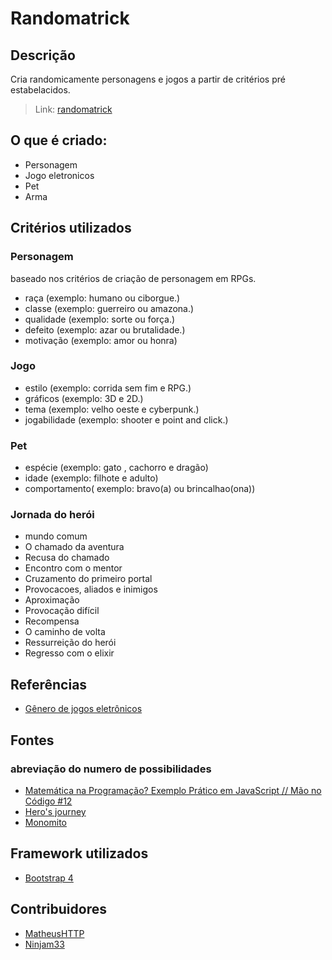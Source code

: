 # Randomatrick

## Descrição
Cria randomicamente personagens e jogos a partir de critérios pré estabelacidos.
> Link: [randomatrick](https://marcosramon00.github.io/randomatrick/)

## O que é criado:
- Personagem
- Jogo eletronicos
- Pet
- Arma

## Critérios utilizados
### Personagem
baseado nos critérios de criação de personagem em RPGs.

- raça (exemplo: humano ou ciborgue.)
- classe (exemplo: guerreiro ou amazona.)
- qualidade (exemplo: sorte ou força.)
- defeito (exemplo: azar ou brutalidade.)
- motivação (exemplo: amor ou honra)

### Jogo
- estilo (exemplo: corrida sem fim e RPG.)
- gráficos (exemplo: 3D e 2D.)
- tema (exemplo: velho oeste e cyberpunk.)
- jogabilidade (exemplo: shooter e point and click.)

### Pet
- espécie (exemplo: gato , cachorro e dragão)
- idade (exemplo: filhote e adulto)
- comportamento( exemplo: bravo(a) ou brincalhao(ona))

### Jornada do herói
- mundo comum
- O chamado da aventura
- Recusa do chamado
- Encontro com  o mentor
- Cruzamento do primeiro portal
- Provocacoes, aliados e inimigos
- Aproximação
- Provocação difícil
- Recompensa
- O caminho de volta
- Ressurreição do herói
- Regresso com o elixir

## Referências
- [Gênero de jogos eletrônicos](https://pt.wikipedia.org/wiki/G%C3%AAneros_de_jogos_eletr%C3%B4nicos#Gr%C3%A1ficos)


## Fontes
### abreviação do numero de possibilidades
- [Matemática na Programação? Exemplo Prático em JavaScript // Mão no Código #12](https://www.youtube.com/watch?v=oJxb3hg324M&list=PLVc5bWuiFQ8FQIWovvUiOO9ok_b6chPsh&index=12)
- [Hero's journey](https://en.wikipedia.org/wiki/Hero%27s_journey)
- [Monomito](https://pt.wikipedia.org/wiki/Monomito)

## Framework utilizados
- [Bootstrap 4](https://getbootstrap.com/)

## Contribuidores
- [MatheusHTTP](https://github.com/MatheusHTTP)
- [Ninjam33](https://github.com/Ninjam33)
